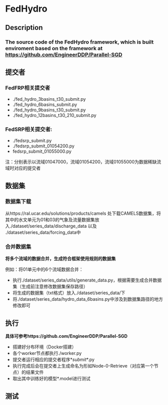# FedHydro
## Description

### The source code of the FedHydro framework, which is built enviroment based on the framework at https://github.com/EngineerDDP/Parallel-SGD

## 提交者
### FedFRP相关提交者
  - ./fed_hydro_3basins_t30_submit.py
  - ./fed_hydro_6basins_submit.py
  - ./fed_hydro_9basins_t30_submit.py
  - ./fed_hydro_12basins_t30_210_submit.py

### FedSRP相关提交者:
  - ./fedsrp_submit.py
  - ./fedsrp_submit_01054200.py
  - fedsrp_submit_01055000.py
  
  注：分别表示以流域01047000，流域01054200，流域01055000为数据稀缺流域时对应的提交者
  
## 数据集
### 数据集下载
  从https://ral.ucar.edu/solutions/products/camels 处下载CAMELS数据集，将其中的水文单元为01和03的气象及流量数据集放入./dataset/series_data/discharge_data 以及 ./dataset/series_data/forcing_data中

### 合并数据集
  **将多个流域的数据合并，生成符合框架使用规则的数据集**
  
  例如：将01单元中的6个流域数据合并：
  
  - 执行./dataset/series_data/utils/generate_data.py，根据需要生成合并数据集（生成前注意修改数据集保存路径）
  - 将生成的数据集（txt格式）放入./dataset/series_data/下
  - 将./dataset/series_data/hydro_data_6basins.py中涉及到数据集路径的地方修改即可

## 执行
**具体可参考https://github.com/EngineerDDP/Parallel-SGD**
- 搭建好分布环境（Docker搭建）
- 各个worker节点都执行./worker.py
- 提交者运行相应的提交者程序*_submit_*.py
- 执行完成后会在提交者上生成命名为形如Node-0-Retrieve（对应第一个节点）的结果文件
- 取出其中训练好的模型*.model进行测试

## 测试

  
  


